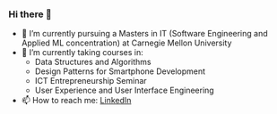 ### Hi there 👋
- 🔭 I’m currently pursuing a Masters in IT (Software Engineering and Applied ML concentration) at Carnegie Mellon University
- 🌱 I’m currently taking courses in: 
    - Data Structures and Algorithms
    - Design Patterns for Smartphone Development
    - ICT Entrepreneurship Seminar
    - User Experience and User Interface Engineering
- 📫 How to reach me: [LinkedIn](https://www.linkedin.com/in/jerry-auvagha/)

<!--
**auvagha-jb/auvagha-jb** is a ✨ _special_ ✨ repository because its `README.md` (this file) appears on your GitHub profile.

Here are some ideas to get you started:


- 👯 I’m looking to collaborate on ...
- 🤔 I’m looking for help with ...
- 💬 Ask me about ...
- 😄 Pronouns: ...
- ⚡ Fun fact: ...
-->
